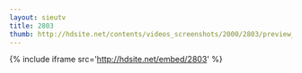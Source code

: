 ```yaml
---
layout: sieutv
title: 2803
thumb: http://hdsite.net/contents/videos_screenshots/2000/2803/preview_360p.mp4.jpg
---
```

{% include iframe src='http://hdsite.net/embed/2803' %}
 
